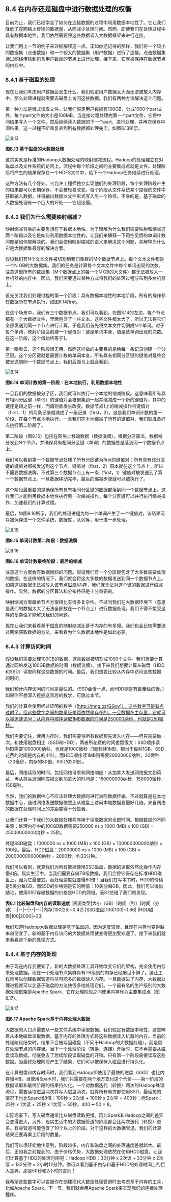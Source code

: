 ## 8.4 在内存还是磁盘中进行数据处理的权衡

目前为止，我们已经学会了如何在连接数据的过程中利用数据本地性了。它让我们降低了在网络上传输的数据量，从而减少处理时间。然而，即使我们在处理过程中具有数据本地性，我们依然需要将这些数据调入大数据框架来进行连接。

让我们用上一节的例子来详细解释这一点。正如你还记得的那样，我们将一个较小的数据集（点击数据）和一个较大的数据集（用户数据）进行了连接。点击数据集通过网络传输到包含用户数据的节点上进行处理。接下来，它就被保持在数据节点的内存中。

### 8.4.1 基于磁盘的处理

现在让我们考虑用户数据会发生什么。我们假定用户数据太大而无法被放入内存中，那么处理进程就需要去磁盘上访问这些数据。我们有两种方法解决这个问题。

第一种方法是懒式读取文件。让我们假定用户数据有100GB，分成1000个part文件，每个part文件的大小是100MB。当连接过程处理完第一个part文件，它将中间结果写入一个文件。然后继续读入数据的下一个part、进行处理、并再次保存中间结果。这一过程不断重复直到所有数据都处理完毕，如图8.13所示。

![8.13](8-13.svg)

**图8.13 基于磁盘的大数据处理**

这其实就是标准的Hadoop大数据处理的映射缩减流程。Hadoop的处理建立在对磁盘以及文件系统的访问上。流程中每个阶段之间的主要集成点就是文件。处理阶段将产生的结果保存在一个HDFS文件中，给下一个Hadoop任务继续进行处理。

这种方法有几个好处。它允许工程师独立实现他们的处理阶段，每个处理阶段产生的结果都可以长期保存，不会被轻易改变。每个阶段从文件系统某个路径的文件中获取输入数据，并将输出数据以文件形式写入另一个路径。不幸的是，基于磁盘的大数据处理有一个巨大的坏处——它超级慢。


### 8.4.2 我们为什么需要映射缩减？

映射缩减背后的主要思想在于数据本地性。为了理解为什么我们需要映射和缩减这两个阶段以及它是如何利用数据本地性的，让我们来解释一下司空见惯的单词计数问题是如何被解决的。我们会使用映射缩减的语义来解决这个问题，并解释为什么它是大数据集最好的解决方案。

假设我们有N个文本文件被切割到我们集群的M个数据节点上。每个文本文件都是一个N GB的大数据集。我们的任务是计算每个文本文件中每个单词出现的次数。注意这里所有的数据集（M个数据点上的每一个N GB的大文件）都无法被放入一台机器的内存中。因此，我们需要通过某种方式将我们的处理过程分布到多台机器上。

首先关注我们处理过程的第一个阶段：具有数据本地性的本地阶段。所有的操作都在数据所在节点执行，如图8.14所示。

在这个场景中，我们有三个数据节点。我们可以看到，在图8.14的左边，每个节点都有一个大数据文件，里面包含了一些文本。这些文件都太大了，所以无法将它们全部发送到同一个节点进行计算。于是我们首先将文本文件切割成N个单词。对于每个单词，映射阶段会创建一个键值对：键是单词本身，值是该单词出现的次数。在这一阶段，这个值始终等于1。

第一眼看去，这个阶段很无用。然而这样做的主要目的是给每一条记录创建一个分区键。这个分区键就是需要计数的单词本身。所有具有相同分区键的键值对最终会被发送到同一个数据节点上。我们后面马上就会看到。

![8.14](8-14.svg)

**图8.14 单词计数的第一阶段：在本地执行，利用数据本地性**

一旦我们的数据被分了区，我们就可以执行一个本地的缩减阶段。这意味着所有具有相同分区键（单词）的键值对会被聚集到一起并缩减成一个新的键值对，其中的键还是跟之前一样，而值则会发生改变。数据节点1上的缩减操作将键值对（first，1）的两条记录缩减成了一条记录（first，2）。这是我们单词计数的第一阶段，在每个节点本地执行。一旦我们在本地缩减了所有的键值对，我们就准备好去执行第二阶段了。

第二阶段（图8.15）包括在网络上移动数据（数据洗牌）。根据分区算法，数据被分发到N个节点，并确保具有相同分区键（单词）的数据总是落到同一个数据节点上。

我们可以看到第一个数据节点处理了所有分区键为first的键值对：所有具有该分区键的键值对都被发送到这个节点。键值对（first，2）原本就在这个节点上，所以不需要数据洗牌。不过第三个数据节点上有一条（first，1）键值对被发送到了第一个数据节点上。一旦数据移动完毕，最后的缩减步骤就可以被执行了。

这个阶段最重要的是确保所有具有相同分区键的数据都落到同一个数据节点上。这样我们才能利用数据本地性执行另一次缩减操作。每个分区键可以并行执行缩减操作，加速我们的计算过程。

最后，如图8.16所示，我们的处理进程为每一个单词产生了一个键值对，该结果可以被保存进一个文件系统，数据库，队列等，用于进一步处理。

![8.15](8-15.svg)

**图8.15 单词计数第二阶段：数据洗牌**

![8.16](8-16.svg)

**图8.16 单词计数最终阶段：最后的缩减**

注意这个方案会有数据倾斜的问题。假设我们有一个分区键包含了大多数需要处理的数据。在这样的情况下，我们就会将这大多数的数据发送到同一个数据节点上。如果这些数据无法被放入该节点磁盘/内存，我们就无法对这个键的数据进行缩减操作。显然，数据的分区算法和分布特征是十分重要的。

映射缩减方案跟单节点方案相比有很多复杂性。不过当我们在大数据环境下（意思是我们的数据太大了无法全部放在一个节点上）进行数据处理，我们不得不接受这样的复杂性才能解决我们的问题。

现在让我们来看看基于磁盘的映射缩减比基于内存的有多慢。我们也会比较需要通过网络获取数据的方法，来看看为什么数据本地性是如此必要。


### 8.4.3 计算访问时间

假设我们需要处理100GB的数据，这些数据被切割成1000个文件。我们想要计算通过网络发送100GB数据的时间（数据洗牌）。接下来我们想要计算从磁盘（HDD和SSD）读取同样这些数据的时间。最后，我们想要比较从内存中访问这些数据的时间。

我们预计内存访问的时间是最快的。（SSD会慢一点，而HDD则是有数量级的慢。）如果你不想深入挖掘这背后的数学，可跳过本节。

我们的计算会使用经过证明的数字（[http://mng.bz/GGov]）。这些数字可能有点过时了，但这些数字之间的数量级差距依然是存在的。一旦数据在主存里，它就可以被迅速访问：从内存中顺序读取1MB数据的时间是250000纳秒，也就是250微秒。

我们需要记住，使用内存时，我们需要将所有数据预先读入内存——但只需要做一次。和使用磁盘相比（SSD和HDD），两者所花费的时间差距很大：SSD顺序读1MB需要1000000纳秒，也就是1000微秒（1毫秒读1MB，相当于每秒1GB，SSD花费的时间是内存的4倍）。而HDD顺序读1MB则需要20000000纳秒，20微秒（20毫秒，内存的80倍，SSD的20倍）。

最后，网络读取的时间，包括网络请求和网络响应：从加拿大发送网络报文到荷兰，再从荷兰返回响应报文到加拿大的时间是：150000000纳秒，150000微秒，150毫秒。

当然，我们的数据中心不应该处理大数据时进行洲际数据传输。不过就算是在本地数据中心，通过网络发送数据依然比从磁盘上访问本地数据要慢好几倍。来自网络的数据在处理时间上的差距变得十分显著。

让我们计算一下我们的大数据处理程序用于读取数据的全部时间。根据数据的不同来源：处理内存中的100GB数据需要250000 ns x 1000 (MB) x 100 (GB) = 25000000000纳秒 = 25秒。

处理SSD磁盘：1000000 ns x 1000 (MB) x 100 (GB) = 100000000000纳秒 = 100秒。最后，HDD磁盘：20000000 ns x 1000 (MB) x 100 (GB) = 2000000000000纳秒 = 2000秒，约33分钟。

我们可以看到，就算我们为所有数据使用SSD磁盘，数据的读取依然比操作内存慢4倍。现实生活中，当我们需要存储TB级数据，我们会将它保存在标准HDD磁盘上，因为它最便宜。而处理速度就要慢80倍！当我们在写本书时，HDD的价格是5美分每GB，而SSD的价格则是它的两倍：10美分每GB。因此，我们可以得出结论，使用SSD存储数据的价格是HDD的两倍。表8.1总结了我们的发现。

**表8.1 比较磁盘和内存的读取速度**
|资源类型|大小（GB）|时间（秒）|时间（分钟）|
|--|--|--|--|
|内存|100|25|~0.42|
|SSD磁盘|100|100|~1.66|
|HDD磁盘|100|2000|~33|

我们知道Hadoop大数据处理是基于磁盘的。因为速度较慢，且现在内存也变得越来越便宜了，新的基于内存访问的大数据处理就变得更加受欢迎了。接下来我们就来看看这个新的处理方式。


### 8.4.4 基于内存的处理

由于现在内存变便宜了，新的大数据处理工具开始改变它们的架构，完全使用内存来处理数据。现在一个处理节点集群具有TB级别的内存已经屡见不鲜了。这让工程师可以创建数据管道将尽可能多的数据读入内存。一旦数据进了内存，大数据处理进程就可以比基于磁盘的方法快很多地处理它们。一个最有名的生产级别的大数据处理框架是Apache Spark，它在处理阶段之间使用内存作为主要集成点（图8.17）。

![8.17](8-17.svg)

**图8.17 Apache Spark基于内存处理大数据**

大数据的入口点需要从一些文件系统中读取数据。我们假定有数据本地性，这意味着从本地磁盘读取数据。基于内存的处理方式将这些数据读入机器的内存。当前的处理阶段结束时，结果不会被写回磁盘（不同于Hadoop的大数据处理），而是留在处理节点的内存里。当下一个处理阶段（转换，连接）开始时，它不再需要从磁盘读取数据。彻底免去了后续阶段读取磁盘的开销。只有第一个阶段需要读取这些数据。当最终处理阶段产生了结果，它们可以被保存入磁盘进行持久化。

在计算磁盘和内存时间时，我们看到Hadoop即使用了最快的磁盘（SSD）也比内存慢4倍。当使用Spark时，我们只需要在两个地方支付这个代价——第一阶段的数据读取和最终阶段的结果持久化。一个对数据迭代（转换）两次的Hadoop处理流程，需要读取磁盘两次并写入磁盘两次。就算所有地方都使用SSD，最理想的情况下也比Spark慢8倍：100秒 x 2次读 + 100秒 x 2次写 = 400秒；而Spark：25秒 x 1次读 + 25秒 x 1次写 = 50秒。400 ➗ 50 = 8。

实际场景下，写入磁盘通常比从磁盘读取更慢。因此Spark和Hadoop之间的差异会变得更大。另外，现实生活中的大数据管道的阶段都会比两次迭代（转换）更多。有些管道可能包含了10个以上的阶段。对于这样的大数据管道，我们的计算结果还要再乘上阶段的数量。

我们可以很轻松地注意到，阶段越多，内存和磁盘之间的处理速度差就越大。最后，正如我之前提到的，由于价格优势，大数据处理依然在使用HDD磁盘。让我们计算基于HDD的处理时间吧：Hadoop HDD：33分钟 x 2次读 + 33分钟 x 2次写 = 132分钟 = 2小时12分钟。你可以看到基于内存和基于HDD的处理时间上的巨大差异。那是50秒和2小时的差别！

我希望这些数字可以说服你在创建现代大数据处理管道时去考虑基于内存的工具，比如Apache Spark。下一节，我们就会用Apache Spark来实现我们的连接处理程序。
